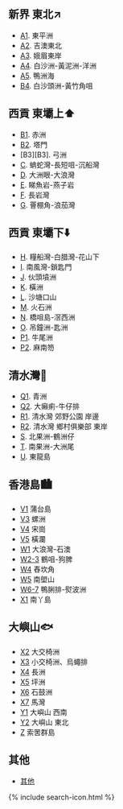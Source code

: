 ## 新界 東北↗
- [A1][A1]. 東平洲
- [A2][A2]. 吉澳東北
- [A3][A3]. 娥眉東岸
- [A4][A4]. 白沙洲-黃泥洲-洋洲
- [A5][A5]. 鴨洲海
- [B4][B4]. 白沙頭洲-黃竹角咀

[A1]:https://carlos-chau.github.io/hk-coastal-caves-atlas/A-Z/A1.html
[A2]:https://carlos-chau.github.io/hk-coastal-caves-atlas/A-Z/A2.html
[A3]:https://carlos-chau.github.io/hk-coastal-caves-atlas/A-Z/A3.html
[A4]:https://carlos-chau.github.io/hk-coastal-caves-atlas/A-Z/A4.html
[A5]:https://carlos-chau.github.io/hk-coastal-caves-atlas/A-Z/A5.html
[B4]:https://carlos-chau.github.io/hk-coastal-caves-atlas/A-Z/B4.html
  
## 西貢 東壩上⬆️
- [B1][B1]. 赤洲
- [B2][B2]. 塔門
- [B3][B3]. 弓洲
- [C][C]. 蚺蛇灣-長短咀-沉船灣
- [D][D]. 大洲眼-大浪灣
- [E][E]. 睇魚岩-燕子岩
- [F][F]. 長岩灣
- [G][G]. 罾棚角-浪茄灣

## 西貢 東壩下⬇️
- [H][H]. 糧船灣-白腊灣-花山下
- [I][I]. 南風灣-鎖匙門
- [J][J]. 伙頭墳洲
- [K][K]. 橫洲
- [L][L]. 沙塘口山
- [M][M]. 火石洲
- [N][N]. 橋咀島-滘西洲
- [O][O]. 吊鐘洲-匙洲
- [P1][P1]. 牛尾洲
- [P2][P2]. 麻南笏

[B]:https://carlos-chau.github.io/hk-coastal-caves-atlas/A-Z/B.html
[C]:https://carlos-chau.github.io/hk-coastal-caves-atlas/A-Z/C.html
[D]:https://carlos-chau.github.io/hk-coastal-caves-atlas/A-Z/D.html
[E]:https://carlos-chau.github.io/hk-coastal-caves-atlas/A-Z/E.html
[F]:https://carlos-chau.github.io/hk-coastal-caves-atlas/A-Z/F.html
[G]:https://carlos-chau.github.io/hk-coastal-caves-atlas/A-Z/G.html
[H]:https://carlos-chau.github.io/hk-coastal-caves-atlas/A-Z/H.html
[I]:https://carlos-chau.github.io/hk-coastal-caves-atlas/A-Z/I.html
[J]:https://carlos-chau.github.io/hk-coastal-caves-atlas/A-Z/J.html
[K]:https://carlos-chau.github.io/hk-coastal-caves-atlas/A-Z/K.html
[L]:https://carlos-chau.github.io/hk-coastal-caves-atlas/A-Z/L.html
[M]:https://carlos-chau.github.io/hk-coastal-caves-atlas/A-Z/M.html
[N]:https://carlos-chau.github.io/hk-coastal-caves-atlas/A-Z/N.html
[O]:https://carlos-chau.github.io/hk-coastal-caves-atlas/A-Z/O.html
[P]:https://carlos-chau.github.io/hk-coastal-caves-atlas/A-Z/P.html

[B1]:https://carlos-chau.github.io/hk-coastal-caves-atlas/A-Z/B1.html
[B2]:https://carlos-chau.github.io/hk-coastal-caves-atlas/A-Z/B2.html
[C1]:https://carlos-chau.github.io/hk-coastal-caves-atlas/A-Z/C1.html
[C2]:https://carlos-chau.github.io/hk-coastal-caves-atlas/A-Z/C2.html
[P1]:https://carlos-chau.github.io/hk-coastal-caves-atlas/A-Z/P1.html
[P2]:https://carlos-chau.github.io/hk-coastal-caves-atlas/A-Z/P2.html
[B3-4]:https://carlos-chau.github.io/hk-coastal-caves-atlas/A-Z/B3-4.html
[C3-4]:https://carlos-chau.github.io/hk-coastal-caves-atlas/A-Z/C3-4.html


## 清水灣🌊
- [Q1][Q1]. 青洲
- [Q2][Q2]. 大癩痢-牛仔排
- [R1][R1]. 清水灣 郊野公園 岸邊
- [R2][R2]. 清水灣 鄉村俱樂部 東岸
- [S][S]. 北果洲-鶴洲仔
- [T][T]. 南果洲-大洲尾
- [U][U]. 東龍島

[Q]:https://carlos-chau.github.io/hk-coastal-caves-atlas/A-Z/Q.html
[R]:https://carlos-chau.github.io/hk-coastal-caves-atlas/A-Z/R.html
[S]:https://carlos-chau.github.io/hk-coastal-caves-atlas/A-Z/S.html
[T]:https://carlos-chau.github.io/hk-coastal-caves-atlas/A-Z/T.html
[U]:https://carlos-chau.github.io/hk-coastal-caves-atlas/A-Z/U.html
[Q1]:https://carlos-chau.github.io/hk-coastal-caves-atlas/A-Z/Q1.html
[Q2]:https://carlos-chau.github.io/hk-coastal-caves-atlas/A-Z/Q2.html
[R1]:https://carlos-chau.github.io/hk-coastal-caves-atlas/A-Z/R1.html
[R2]:https://carlos-chau.github.io/hk-coastal-caves-atlas/A-Z/R2.html

## 香港島🏙
- [V1][V1] 蒲台島
- [V3][V3] 螺洲
- [V4][V4] 宋崗
- [V5][V5] 橫瀾
- [W1][W1] 大浪灣-石澳
- [W2-3][W2-3] 鶴咀-狗脾
- [W4][W4] 舂坎角
- [W5][W5] 南塱山
- [W6-7][W6-7] 鴨脷排-熨波洲
- [X1][X1] 南丫島

[V]:https://carlos-chau.github.io/hk-coastal-caves-atlas/A-Z/V.html
[W]:https://carlos-chau.github.io/hk-coastal-caves-atlas/A-Z/W.html
[X]:https://carlos-chau.github.io/hk-coastal-caves-atlas/A-Z/X.html
[V1]:https://carlos-chau.github.io/hk-coastal-caves-atlas/A-Z/V1.html
[V3]:https://carlos-chau.github.io/hk-coastal-caves-atlas/A-Z/V3.html
[V4]:https://carlos-chau.github.io/hk-coastal-caves-atlas/A-Z/V4.html
[V5]:https://carlos-chau.github.io/hk-coastal-caves-atlas/A-Z/V5.html
[W1]:https://carlos-chau.github.io/hk-coastal-caves-atlas/A-Z/W1.html
[W4]:https://carlos-chau.github.io/hk-coastal-caves-atlas/A-Z/W4.html
[W5]:https://carlos-chau.github.io/hk-coastal-caves-atlas/A-Z/W5.html
[X1]:https://carlos-chau.github.io/hk-coastal-caves-atlas/A-Z/X1.html
[V1-3]:https://carlos-chau.github.io/hk-coastal-caves-atlas/A-Z/V1-3.html
[V4-5]:https://carlos-chau.github.io/hk-coastal-caves-atlas/A-Z/V4-5.html
[W2-3]:https://carlos-chau.github.io/hk-coastal-caves-atlas/A-Z/W2-3.html
[W6-7]:https://carlos-chau.github.io/hk-coastal-caves-atlas/A-Z/W6-7.html

## 大嶼山🐟
- [X2][X2] 大交椅洲
- [X3][X3] 小交椅洲、烏蠅排
- [X4][X4] 長洲
- [X5][X5] 坪洲
- [X6][X6] 石鼓洲
- [X7][X7] 馬灣
- [Y1][Y1] 大嶼山 西南
- [Y2][Y2] 大嶼山 東北
- [Z][Z] 索罟群島

[Y]:https://carlos-chau.github.io/hk-coastal-caves-atlas/A-Z/Y.html
[Z]:https://carlos-chau.github.io/hk-coastal-caves-atlas/A-Z/Z.html
[X2]:https://carlos-chau.github.io/hk-coastal-caves-atlas/A-Z/X2.html
[X3]:https://carlos-chau.github.io/hk-coastal-caves-atlas/A-Z/X3.html
[X4]:https://carlos-chau.github.io/hk-coastal-caves-atlas/A-Z/X4.html
[X5]:https://carlos-chau.github.io/hk-coastal-caves-atlas/A-Z/X5.html
[X6]:https://carlos-chau.github.io/hk-coastal-caves-atlas/A-Z/X6.html
[X7]:https://carlos-chau.github.io/hk-coastal-caves-atlas/A-Z/X7.html
[Y1]:https://carlos-chau.github.io/hk-coastal-caves-atlas/A-Z/Y1.html
[Y2]:https://carlos-chau.github.io/hk-coastal-caves-atlas/A-Z/Y2.html
[Z1]:https://carlos-chau.github.io/hk-coastal-caves-atlas/A-Z/Z1.html
[Z2]:https://carlos-chau.github.io/hk-coastal-caves-atlas/A-Z/Z2.html
[Z3]:https://carlos-chau.github.io/hk-coastal-caves-atlas/A-Z/Z3.html
[X2-3]:https://carlos-chau.github.io/hk-coastal-caves-atlas/A-Z/X2-3.html
[X4-5]:https://carlos-chau.github.io/hk-coastal-caves-atlas/A-Z/X4-5.html
[X6-7]:https://carlos-chau.github.io/hk-coastal-caves-atlas/A-Z/X6-7.html
[Z4-5]:https://carlos-chau.github.io/hk-coastal-caves-atlas/A-Z/Z4-5.html

## 其他
- [其他](https://carlos-chau.github.io/hk-coastal-caves-atlas/A-Z/about.html)


{% include search-icon.html %}
